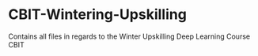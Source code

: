 # CBIT-Wintering-Upskilling
Contains all files in regards to the Winter Upskilling Deep Learning Course CBIT
